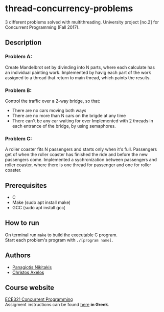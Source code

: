 # thread-concurrency-problems
3 different problems solved with multithreading. University project [no.2] for Concurrent Programming (Fall 2017).

## Description
### Problem A: 
Create Mandelbrot set by divinding into N parts, where each calculate has an individual painting work. Implemented by havig each part of the work assigned to a thread that return to main thread, which paints the results. 

### Problem B:
Control the traffic over a 2-way bridge, so that:
- There are no cars moving both ways
- There are no more than N cars on the brigde at any time
- There can't be any car waiting for ever
Implemented with 2 threads in each entrance of the bridge, by using semaphores.

### Problem C:
A roller coaster fits N passengers and starts only when it's full. Passengers get of when the roller coaster has finished the ride and before the new passengers come. Implemented a sychronization between passengers and roller coaster, where there is one thread for passenger and one for roller coaster.

## Prerequisites
- C
- Make (sudo apt install make)
- GCC (sudo apt install gcc)

## How to run
On terminal run `make` to build the executable C program.  
Start each problem's program with `./[program name]`.

## Authors
- [Panagiotis Nikitakis](https://www.linkedin.com/in/panagiotis-nikitakis/)
- [Christos Axelos](https://linkedin.com/in/christos-axelos-748386149)

## Course website
[ECE321 Concurrent Programming](https://www.e-ce.uth.gr/studies/undergraduate/courses/ece321/?lang=en)  
Assigment instructions can be found [here](https://github.com/pnikitakis/multithreading-intepreter/blob/main/assigment_instructions_GR.pdf) **in Greek**.
